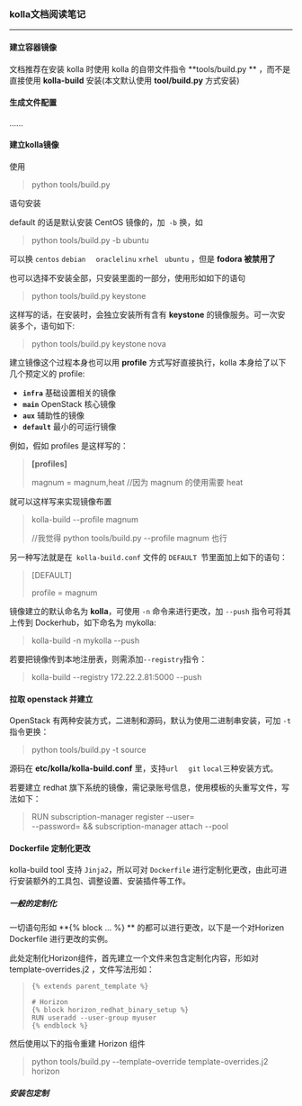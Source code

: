 
### kolla文档阅读笔记

----------



#### 建立容器镜像 

文档推荐在安装 kolla 时使用 kolla 的自带文件指令 **tools/build.py ** ，而不是直接使用 **kolla-build** 安装(本文默认使用 **tool/build.py** 方式安装)

#### 生成文件配置

......

#### 建立kolla镜像

使用

> python tools/build.py

语句安装

default 的话是默认安装 CentOS 镜像的，加` -b` 换，如

> python  tools/build.py -b ubuntu

可以换 `centos`  `debian `  ` oraclelinu`  `xrhel ` `ubuntu` ，但是 **fodora 被禁用了**

也可以选择不安装全部，只安装里面的一部分，使用形如如下的语句

> python tools/build.py keystone

这样写的话，在安装时，会独立安装所有含有 **keystone** 的镜像服务。可一次安装多个，语句如下:

> python tools/build.py keystone nova

建立镜像这个过程本身也可以用 **profile** 方式写好直接执行，kolla 本身给了以下几个预定义的 profile:

- **`infra`** 基础设置相关的镜像
- **`main`** OpenStack 核心镜像
- **`aux`** 辅助性的镜像
- **`default`** 最小的可运行镜像

例如，假如 profiles 是这样写的：

> **[profiles]**
> 
> magnum = magnum,heat  //因为 magnum 的使用需要 heat

就可以这样写来实现镜像布置

> kolla-build --profile magnum
>
> //我觉得 python tools/build.py  --profile magnum 也行

另一种写法就是在` kolla-build.conf` 文件的 `DEFAULT `节里面加上如下的语句：

> [DEFAULT]
> 
> profile = magnum

镜像建立的默认命名为 **kolla**，可使用 `-n` 命令来进行更改，加 `--push` 指令可将其上传到 Dockerhub，如下命名为 mykolla:

> kolla-build -n mykolla --push

若要把镜像传到本地注册表，则需添加`--registry`指令：

> kolla-build --registry 172.22.2.81:5000 --push



#### 拉取 openstack 并建立

OpenStack 有两种安装方式，二进制和源码，默认为使用二进制串安装，可加 `-t` 指令更换：

> python tools/build.py -t source

源码在 **etc/kolla/kolla-build.conf** 里，支持`url  ` `git` `local`三种安装方式。

若要建立 redhat 旗下系统的镜像，需记录账号信息，使用模板的头重写文件，写法如下：

> RUN subscription-manager register --user=<user-name> \
> --password=<password> && subscription-manager attach --pool <pool-id>



#### Dockerfile 定制化更改

kolla-build tool 支持 `Jinja2`，所以可对 `Dockerfile` 进行定制化更改，由此可进行安装额外的工具包、调整设置、安装插件等工作。

##### 一般的定制化

一切语句形如 **{% block ... %} ** 的都可以进行更改，以下是一个对Horizen Dockerfile 进行更改的实例。

此处定制化Horizon组件，首先建立一个文件来包含定制化内容，形如对 template-overrides.j2 ，文件写法形如：

> ```
> {% extends parent_template %}
> 
> # Horizon
> {% block horizon_redhat_binary_setup %}
> RUN useradd --user-group myuser
> {% endblock %}
> ```

然后使用以下的指令重建 Horizon 组件

> python tools/build.py --template-override template-overrides.j2 horizon

##### 安装包定制







